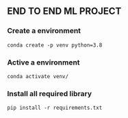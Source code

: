 ## END TO END ML PROJECT

### Create a environment 
```
conda create -p venv python=3.8
```

### Active a environment 
```
conda activate venv/
```

### Install all required library 
```
pip install -r requirements.txt
```





